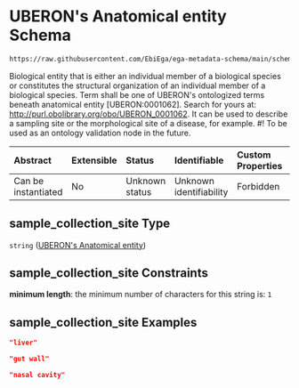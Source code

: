 # UBERON's Anatomical entity Schema

```txt
https://raw.githubusercontent.com/EbiEga/ega-metadata-schema/main/schemas/EGA.sample.json#/properties/sample_collection/properties/sample_collection_site
```

Biological entity that is either an individual member of a biological species or constitutes the structural organization of an individual member of a biological species. Term shall be one of UBERON's ontologized terms beneath anatomical entity \[UBERON:0001062]. Search for yours at: <http://purl.obolibrary.org/obo/UBERON_0001062>. It can be used to describe a sampling site or the morphological site of a disease, for example. #! To be used as an ontology validation node in the future.

| Abstract            | Extensible | Status         | Identifiable            | Custom Properties | Additional Properties | Access Restrictions | Defined In                                                                   |
| :------------------ | :--------- | :------------- | :---------------------- | :---------------- | :-------------------- | :------------------ | :--------------------------------------------------------------------------- |
| Can be instantiated | No         | Unknown status | Unknown identifiability | Forbidden         | Allowed               | none                | [EGA.sample.json\*](../../../schemas/EGA.sample.json "open original schema") |

## sample\_collection\_site Type

`string` ([UBERON's Anatomical entity](ega-12-definitions-uberons-anatomical-entity.md))

## sample\_collection\_site Constraints

**minimum length**: the minimum number of characters for this string is: `1`

## sample\_collection\_site Examples

```json
"liver"
```

```json
"gut wall"
```

```json
"nasal cavity"
```
